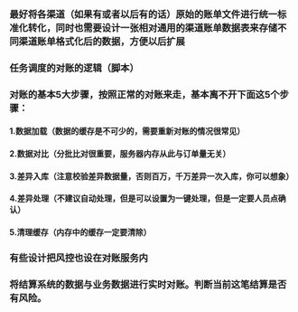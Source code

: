 ### 最好将各渠道（如果有或者以后有的话）原始的账单文件进行统一标准化转化，同时也需要设计一张相对通用的渠道账单数据表来存储不同渠道账单格式化后的数据，方便以后扩展

### 任务调度的对账的逻辑（脚本）
###	对账的基本5大步骤，按照正常的对账来走，基本离不开下面这5个步骤：
####	1.数据加载（数据的缓存是不可少的，需要重新对账的情况很常见）
####	2.数据对比（分批比对很重要，服务器内存从此与订单量无关）
####	3.差异入库（注意校验差异数据量，否则百万，千万差异一次入库，你可以想象）
####	4.差异处理（不建议自动处理，但是可以设置为一键处理，但是一定要人员点确认）
####	5.清理缓存（内存中的缓存一定要清除）

### 有些设计把风控也设在对账服务内
### 将结算系统的数据与业务数据进行实时对账。判断当前这笔结算是否有风险。
####
####
####
####
####
####